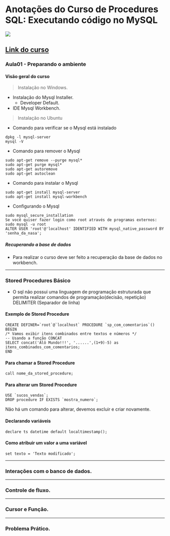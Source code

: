 # Anotações do Curso de  Procedures SQL: Executando código no MySQL
![](https://www.alura.com.br/assets/api/share/curso-mysql-procedures.png)
## [Link do curso](https://cursos.alura.com.br/course/mysql-procedures)

### Aula01 - Preparando o ambiente
#### Visão geral do curso
> Instalação no Windows.
* Instalação do Mysql Installer.
  * Developer Default.
* IDE Mysql Workbench.

> Instalação no Ubuntu
* Comando para verificar se o Mysql está instalado
```
dpkg -l mysql-server
mysql -V
```
* Comando para remover o Mysql
```
sudo apt-get remove --purge mysql*
sudo apt-get purge mysql*
sudo apt-get autoremove
sudo apt-get autoclean
```
* Comando para instalar o Mysql
```
sudo apt-get install mysql-server
sudo apt-get install mysql-workbench
```
* Configurando o Mysql
```
sudo mysql_secure_installation
Se você quiser fazer login como root através de programas externos:
sudo mysql -u root
ALTER USER 'root'@'localhost' IDENTIFIED WITH mysql_native_password BY 'senha_da_nasa';
```
##### Recuperando a base de dados
* Para realizar o curso deve ser feito a recuperação da base de dados no workbench.

---

### Stored Procedures Básico
* O sql não possui uma linguagem de programação estruturada que permita realizar comandos de programação(decisão, repetição)
DELIMITER (Separador de linha)

#### Exemplo de Stored Procedure
```
CREATE DEFINER=`root`@`localhost` PROCEDURE `sp_com_comentarios`()
BEGIN
/* Vamos exibir itens combinados entre textos e números */
-- Usando a função CONCAT
SELECT concat('Alô Mundo!!!', '......',(1+9)-5) as itens_combinados_com_comentarios;
END
```

#### Para chamar a Stored Procedure
```
call nome_da_stored_procedure;
```

#### Para alterar um Stored Procedure
```
USE `sucos_vendas`;
DROP procedure IF EXISTS `mostra_numero`;
```
Não há um comando para alterar, devemos excluir e criar novamente.

#### Declarando variáveis
```
declare ts datetime default localtimestamp();
```
#### Como atribuir um valor a uma variável
```
set texto = 'Texto modificado';
```

---

### Interações com o banco de dados.

---

### Controle de fluxo.

---

### Cursor e Função.

---

### Problema Prático.


